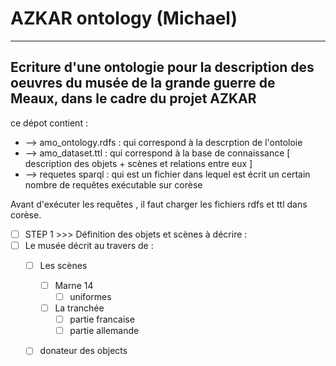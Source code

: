 # AZKAR ontology (Michael)
------------------------------------------------------------
Ecriture d'une ontologie pour la description des oeuvres du 
musée de la grande guerre de Meaux, dans le cadre du projet 
AZKAR
------------------------------------------------------------
ce dépot contient :
- --> amo_ontology.rdfs : qui correspond à la descrption de l'ontoloie
- --> amo_dataset.ttl : qui correspond à la base de connaissance [ description des objets + scènes et relations entre eux ]
- --> requetes sparql : qui est un fichier dans lequel est écrit un certain nombre de requêtes exécutable sur corèse

Avant d'exécuter les requêtes , il faut charger les fichiers rdfs et ttl dans corèse.

- [ ] STEP 1 >>> Définition des objets et scènes à décrire :
- [ ] Le musée décrit au travers de : 
	- [ ] Les scènes 
  		- [ ] Marne 14
  			- [ ] uniformes
  		- [ ] La tranchée 
  			- [ ] partie francaise
  			- [ ] partie allemande
  	- [ ] donateur des objects 
	
